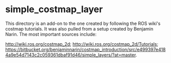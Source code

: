 # simple_costmap_layer

This directory is an add-on to the one created by following the ROS wiki's costmap tutorials. It was also pulled from a setup created by Benjamin Narin. The most important sources include:

http://wiki.ros.org/costmap_2d;
http://wiki.ros.org/costmap_2d/Tutorials;
https://bitbucket.org/benjaminnarin/costmap_introduction/src/e499397e4184a9e54d7143c2c059361dbaf91d46/simple_layers/?at=master.
